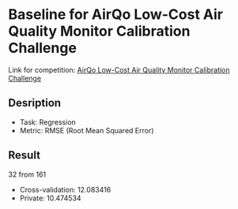 # Baseline for AirQo Low-Cost Air Quality Monitor Calibration Challenge
Link for competition: [AirQo Low-Cost Air Quality Monitor Calibration Challenge](https://zindi.africa/competitions/airqo-low-cost-air-quality-monitor-calibration-challenge)
## Desription
* Task: Regression
* Metric: RMSE (Root Mean Squared Error)
## Result
32 from 161

* Cross-validation: 12.083416
* Private: 10.474534
